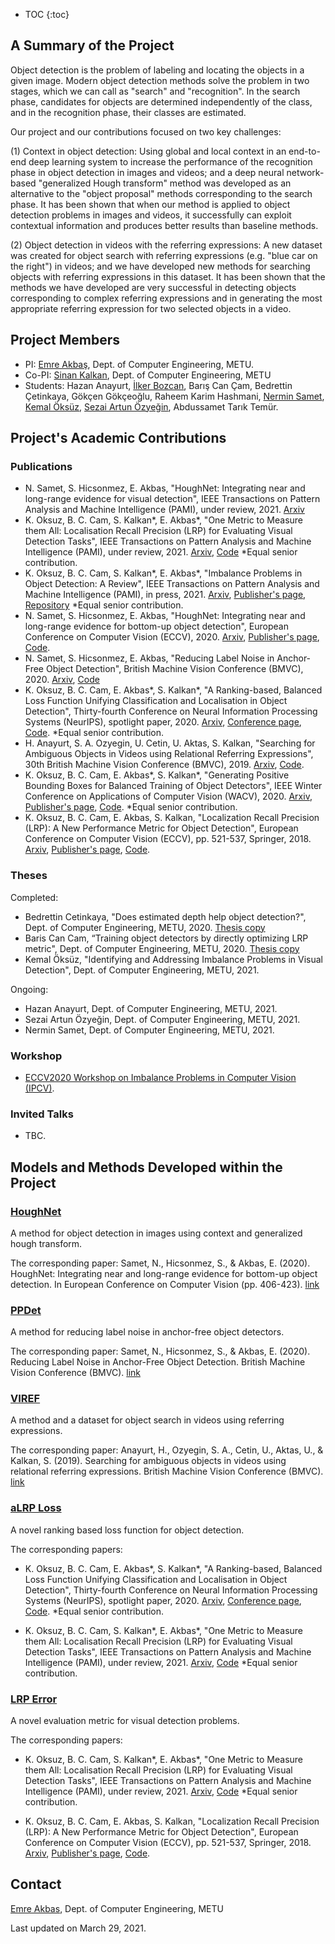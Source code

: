 
* TOC 
{:toc}

## A Summary of the Project

Object detection is the problem of labeling and locating the objects in a given image. Modern object detection methods solve the problem in two stages, which we can call as "search" and "recognition". In the search phase, candidates for objects are determined independently of the class, and in the recognition phase, their classes are estimated.

Our project and our contributions focused on two key challenges:

(1) Context in object detection: Using global and local context in an end-to-end deep learning system to increase the performance of the recognition phase in object detection in images and videos; and a deep neural network-based "generalized Hough transform" method was developed as an alternative to the "object proposal" methods corresponding to the search phase. It has been shown that when our method is applied to object detection problems in images and videos, it successfully can exploit contextual information and produces better results than baseline methods.

(2) Object detection in videos with the referring expressions: A new dataset was created for object search with referring expressions (e.g. "blue car on the right") in videos; and we have developed new methods for searching objects with referring expressions in this dataset. It has been shown that the methods we have developed are very successful in detecting objects corresponding to complex referring expressions and in generating the most appropriate referring expression for two selected objects in a video.

## Project Members

* PI: [Emre Akbaş](https://user.ceng.metu.edu.tr/~emre/), Dept. of Computer Engineering, METU.
* Co-PI: [Sinan Kalkan](http://kovan.ceng.metu.edu.tr/~sinan/), Dept. of Computer Engineering, METU
* Students: Hazan Anayurt, [İlker Bozcan](https://bozcani.github.io/), Barış Can Çam, Bedrettin Çetinkaya, Gökçen Gökçeoğlu,  Raheem Karim Hashmani, [Nermin Samet](https://nerminsamet.github.io/), [Kemal Öksüz](https://kemaloksuz.github.io/), [Sezai Artun Özyeğin](https://user.ceng.metu.edu.tr/~artun/), Abdussamet Tarık Temür.

## Project's Academic Contributions

### Publications

* N. Samet, S. Hicsonmez, E. Akbas, "HoughNet: Integrating near and long-range evidence for visual detection", IEEE Transactions on Pattern Analysis and Machine Intelligence (PAMI), under review, 2021. [Arxiv](https://arxiv.org/abs/2104.06773) 
* K. Oksuz, B. C. Cam, S. Kalkan*, E. Akbas*, "One Metric to Measure them All: Localisation Recall Precision (LRP) for Evaluating Visual Detection Tasks", IEEE Transactions on Pattern Analysis and Machine Intelligence (PAMI), under review, 2021. [Arxiv](https://arxiv.org/abs/2011.10772), [Code](https://github.com/kemaloksuz/LRP-Error) *Equal senior contribution.
* K. Oksuz, B. C. Cam, S. Kalkan*, E. Akbas*, "Imbalance Problems in Object Detection: A Review", IEEE Transactions on Pattern Analysis and Machine Intelligence (PAMI), in press, 2021. [Arxiv](https://arxiv.org/abs/1909.00169), [Publisher's page](https://ieeexplore.ieee.org/document/9042296), [Repository](https://github.com/kemaloksuz/ObjectDetectionImbalance) *Equal senior contribution.
* N. Samet, S. Hicsonmez, E. Akbas, "HoughNet: Integrating near and long-range evidence for bottom-up object detection", European Conference on Computer Vision (ECCV), 2020. [Arxiv](https://arxiv.org/abs/2007.02355), [Publisher's page](https://link.springer.com/chapter/10.1007/978-3-030-58595-2_25), [Code](https://github.com/nerminsamet/houghnet).
* N. Samet, S. Hicsonmez, E. Akbas, "Reducing Label Noise in Anchor-Free Object Detection", British Machine Vision Conference (BMVC), 2020. [Arxiv](https://arxiv.org/abs/2008.01167), [Code](https://github.com/nerminsamet/ppdet)
* K. Oksuz, B. C. Cam, E. Akbas*, S. Kalkan*, "A Ranking-based, Balanced Loss Function Unifying Classification and Localisation in Object Detection", Thirty-fourth Conference on Neural Information Processing Systems (NeurIPS), spotlight paper, 2020. [Arxiv](https://arxiv.org/abs/2009.13592), [Conference page](https://proceedings.neurips.cc/paper/2020/hash/b2eeb7362ef83deff5c7813a67e14f0a-Abstract.html), [Code](https://github.com/kemaloksuz/aLRPLoss). *Equal senior contribution.
* H. Anayurt, S. A. Ozyegin, U. Cetin, U. Aktas, S. Kalkan, "Searching for Ambiguous Objects in Videos using Relational Referring Expressions", 30th British Machine Vision Conference (BMVC), 2019. [Arxiv](https://arxiv.org/abs/1908.01189), [Code](https://github.com/hazananayurt/viref).
* K. Oksuz, B. C. Cam, E. Akbas*, S. Kalkan*, "Generating Positive Bounding Boxes for Balanced Training of Object Detectors", IEEE Winter Conference on Applications of Computer Vision (WACV), 2020. [Arxiv](https://arxiv.org/abs/1909.09777), [Publisher's page](https://www.computer.org/csdl/proceedings-article/wacv/2020/09093503/1jPbqXS57W0), [Code](https://github.com/kemaloksuz/BoundingBoxGenerator). *Equal senior contribution.
* K. Oksuz, B. C. Cam, E. Akbas, S. Kalkan, "Localization Recall Precision (LRP): A New Performance Metric for Object Detection", European Conference on Computer Vision (ECCV), pp. 521-537, Springer, 2018. [Arxiv](https://arxiv.org/abs/1807.01696), [Publisher's page](https://link.springer.com/chapter/10.1007/978-3-030-01234-2_31), [Code](https://github.com/cancam/LRP).

### Theses

Completed:
* Bedrettin Cetinkaya, "Does estimated depth help object detection?", Dept. of Computer Engineering, METU, 2020. [Thesis copy](https://open.metu.edu.tr/handle/11511/44129)
* Baris Can Cam, “Training object detectors by directly optimizing LRP metric", Dept. of Computer Engineering, METU, 2020. [Thesis copy](https://tez.yok.gov.tr/UlusalTezMerkezi/tezDetay.jsp?id=FHUZtNW2yRDWU3VWBud_mg&no=V55zHSMS2t6FuhgksIMJFg)
* Kemal Öksüz, "Identifying and Addressing Imbalance Problems in Visual Detection", Dept. of Computer Engineering, METU, 2021.

Ongoing:
* Hazan Anayurt, Dept. of Computer Engineering, METU, 2021.
* Sezai Artun Özyeğin, Dept. of Computer Engineering, METU, 2021.
* Nermin Samet, Dept. of Computer Engineering, METU, 2021. 

### Workshop

* [ECCV2020 Workshop on Imbalance Problems in Computer Vision (IPCV)](https://sites.google.com/view/ipcv2020/home).

### Invited Talks

* TBC.

## Models and Methods Developed within the Project

### [HoughNet](https://github.com/nerminsamet/houghnet) 

A method for object detection in images using context and generalized hough transform.

The corresponding paper: Samet, N., Hicsonmez, S., & Akbas, E. (2020). HoughNet: Integrating near and long-range evidence for bottom-up object detection. In European Conference on Computer Vision (pp. 406-423).  [link](https://link.springer.com/chapter/10.1007/978-3-030-58595-2_25)

### [PPDet](https://github.com/nerminsamet/ppdet)

A method for reducing label noise in anchor-free object detectors. 

The corresponding paper: Samet, N., Hicsonmez, S., & Akbas, E. (2020). Reducing Label Noise in Anchor-Free Object Detection. British Machine Vision Conference (BMVC). [link](https://www.bmvc2020-conference.com/conference/papers/paper_0737.html)

### [VIREF](https://github.com/hazananayurt/viref)

A method and a dataset for object search in videos using referring expressions. 

The corresponding paper: Anayurt, H., Ozyegin, S. A., Cetin, U., Aktas, U., & Kalkan, S. (2019). Searching for ambiguous objects in videos using relational referring expressions. British Machine Vision Conference (BMVC). [link](https://bmvc2019.org/wp-content/uploads/papers/0697-paper.pdf)

### [aLRP Loss](https://github.com/kemaloksuz/aLRPLoss) 

A novel ranking based loss function for object detection. 

The corresponding papers:
* K. Oksuz, B. C. Cam, E. Akbas*, S. Kalkan*, "A Ranking-based, Balanced Loss Function Unifying Classification and Localisation in Object Detection", Thirty-fourth Conference on Neural Information Processing Systems (NeurIPS), spotlight paper, 2020. [Arxiv](https://arxiv.org/abs/2009.13592), [Conference page](https://proceedings.neurips.cc/paper/2020/hash/b2eeb7362ef83deff5c7813a67e14f0a-Abstract.html), [Code](https://github.com/kemaloksuz/aLRPLoss). *Equal senior contribution.  

* K. Oksuz, B. C. Cam, S. Kalkan*, E. Akbas*, "One Metric to Measure them All: Localisation Recall Precision (LRP) for Evaluating Visual Detection Tasks", IEEE Transactions on Pattern Analysis and Machine Intelligence (PAMI), under review, 2021. [Arxiv](https://arxiv.org/abs/2011.10772), [Code](https://github.com/kemaloksuz/LRP-Error) *Equal senior contribution.

### [LRP Error](https://github.com/kemaloksuz/LRP-Error) 

A novel evaluation metric for visual detection problems. 

The corresponding papers:
* K. Oksuz, B. C. Cam, S. Kalkan*, E. Akbas*, "One Metric to Measure them All: Localisation Recall Precision (LRP) for Evaluating Visual Detection Tasks", IEEE Transactions on Pattern Analysis and Machine Intelligence (PAMI), under review, 2021. [Arxiv](https://arxiv.org/abs/2011.10772), [Code](https://github.com/kemaloksuz/LRP-Error) *Equal senior contribution.

* K. Oksuz, B. C. Cam, E. Akbas, S. Kalkan, "Localization Recall Precision (LRP): A New Performance Metric for Object Detection", European Conference on Computer Vision (ECCV), pp. 521-537, Springer, 2018. [Arxiv](https://arxiv.org/abs/1807.01696), [Publisher's page](https://link.springer.com/chapter/10.1007/978-3-030-01234-2_31), [Code](https://github.com/cancam/LRP).

## Contact

[Emre Akbas](https://user.ceng.metu.edu.tr/~emre/), Dept. of Computer Engineering, METU

Last updated on March 29, 2021. 
